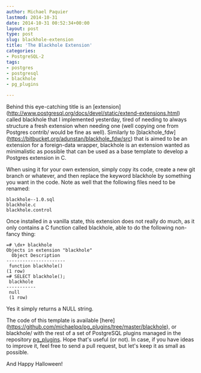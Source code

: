 ```yaml
---
author: Michael Paquier
lastmod: 2014-10-31
date: 2014-10-31 00:52:34+00:00
layout: post
type: post
slug: blackhole-extension
title: 'The Blackhole Extension'
categories:
- PostgreSQL-2
tags:
- postgres
- postgresql
- blackhole
- pg_plugins

---
```


Behind this eye-catching title is an [extension]
(http://www.postgresql.org/docs/devel/static/extend-extensions.html) called
blackhole that I implemented yesterday, tired of needing to always structure
a fresh extension when needing one (well copying one from Postgres contrib/
would be fine as well). Similarly to [blackhole_fdw]
(https://bitbucket.org/adunstan/blackhole_fdw/src) that is aimed to be an
extension for a foreign-data wrapper, blackhole is an extension wanted as
minimalistic as possible that can be used as a base template to develop a
Postgres extension in C.

When using it for your own extension, simply copy its code, create a new git
branch or whatever, and then replace the keyword blackhole by something you
want in the code. Note as well that the following files need to be renamed:

    blackhole--1.0.sql
    blackhole.c
    blackhole.control

Once installed in a vanilla state, this extension does not really do much, as
it only contains a C function called blackhole, able to do the following
non-fancy thing:

    =# \dx+ blackhole
    Objects in extension "blackhole"
      Object Description
    ----------------------
     function blackhole()
    (1 row)
    =# SELECT blackhole();
     blackhole
    -----------
     null
     (1 row)

Yes it simply returns a NULL string.

The code of this template is available [here]
(https://github.com/michaelpq/pg_plugins/tree/master/blackhole), or blackhole/
with the rest of a set of PostgreSQL plugins managed in the repository
[pg_plugins](https://github.com/michaelpq/pg_plugins). Hope that's useful
(or not). In case, if you have ideas to improve it, feel free to send a pull
request, but let's keep it as small as possible.

And Happy Halloween!

